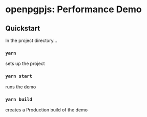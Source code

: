 # openpgpjs: Performance Demo

## Quickstart

In the project directory...

### `yarn`

sets up the project

### `yarn start`

runs the demo

### `yarn build`

creates a Production build of the demo